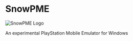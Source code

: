 # SnowPME
![SnowPME Logo](https://raw.githubusercontent.com/KuromeSan/SnowPME/master/Logo.png)

An experimental PlayStation Mobile Emulator for Windows
